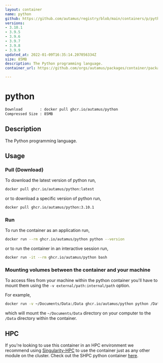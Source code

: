 ```yaml
---
layout: container
name: python
github: https://github.com/autamus/registry/blob/main/containers/p/python/spack.yaml
versions:
- 3.10.1
- 3.9.5
- 3.9.6
- 3.9.7
- 3.9.8
- 3.9.9
updated_at: 2022-01-09T16:35:14.207056334Z
size: 85MB
description: The Python programming language.
container_url: https://github.com/orgs/autamus/packages/container/package/python

---
```

# python
```bash 
Download        : docker pull ghcr.io/autamus/python
Compressed Size : 85MB
```

## Description
The Python programming language.

## Usage
### Pull (Download)
To download the latest version of python run,

```bash
docker pull ghcr.io/autamus/python:latest
```

or to download a specific version of python run,

```bash
docker pull ghcr.io/autamus/python:3.10.1
```
### Run
To run the container as an application run,
```bash
docker run --rm ghcr.io/autamus/python python --version
```

or to run the container in an interactive session run,
```bash
docker run -it --rm ghcr.io/autamus/python bash
```

### Mounting volumes between the container and your machine
To access files from your machine within the python container you'll have to mount them using the `-v external/path:internal/path` option.

For example,
```bash
docker run -v ~/Documents/Data:/Data ghcr.io/autamus/python python /Data/myData.csv
```
which will mount the `~/Documents/Data` directory on your computer to the `/Data` directory within the container.

## HPC
If you're looking to use this container in an HPC environment we recommend using [Singularity-HPC](https://singularity-hpc.readthedocs.io) to use the container just as any other module on the cluster. Check out the SHPC python container [here](https://singularityhub.github.io/singularity-hpc/r/ghcr.io-autamus-python/).